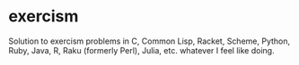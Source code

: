 # exercism
Solution to exercism problems in C, Common Lisp, Racket, Scheme, Python, Ruby, Java, R, Raku (formerly Perl), Julia, etc. whatever I feel like doing.

